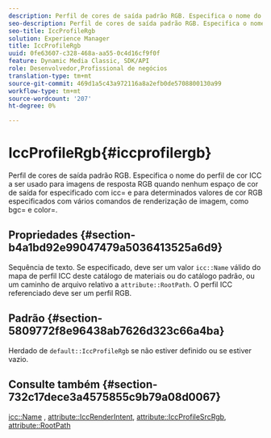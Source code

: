 ```yaml
---
description: Perfil de cores de saída padrão RGB. Especifica o nome do perfil de cor ICC a ser usado para imagens de resposta RGB quando nenhum espaço de cor de saída for especificado com icc= e para determinados valores de cor RGB especificados com vários comandos de renderização de imagem, como bgc= e color=.
seo-description: Perfil de cores de saída padrão RGB. Especifica o nome do perfil de cor ICC a ser usado para imagens de resposta RGB quando nenhum espaço de cor de saída for especificado com icc= e para determinados valores de cor RGB especificados com vários comandos de renderização de imagem, como bgc= e color=.
seo-title: IccProfileRgb
solution: Experience Manager
title: IccProfileRgb
uuid: 0fe63607-c328-468a-aa55-0c4d16cf9f0f
feature: Dynamic Media Classic, SDK/API
role: Desenvolvedor,Profissional de negócios
translation-type: tm+mt
source-git-commit: 469d1a5c43a972116a8a2efb0de5708800130a99
workflow-type: tm+mt
source-wordcount: '207'
ht-degree: 0%

---
```



# IccProfileRgb{#iccprofilergb}

Perfil de cores de saída padrão RGB. Especifica o nome do perfil de cor ICC a ser usado para imagens de resposta RGB quando nenhum espaço de cor de saída for especificado com icc= e para determinados valores de cor RGB especificados com vários comandos de renderização de imagem, como bgc= e color=.

## Propriedades {#section-b4a1bd92e99047479a5036413525a6d9}

Sequência de texto. Se especificado, deve ser um valor `icc::Name` válido do mapa de perfil ICC deste catálogo de materiais ou do catálogo padrão, ou um caminho de arquivo relativo a `attribute::RootPath`. O perfil ICC referenciado deve ser um perfil RGB.

## Padrão {#section-5809772f8e96438ab7626d323c66a4ba}

Herdado de `default::IccProfileRgb` se não estiver definido ou se estiver vazio.

## Consulte também {#section-732c17dece3a4575855c9b79a08d0067}

[icc::Name](../../../../../ir-api/material-cat/image-rendering-api-ref/c-ir-material-catalog/c-ir-icc-profile-map-reference/r-ir-name-icc.md#reference-7a293ede360e433782575f8f6a562ac2) ,  [attribute::IccRenderIntent](../../../../../ir-api/material-cat/image-rendering-api-ref/c-ir-material-catalog/c-ir-attributes-reference/r-ir-iccrenderintent.md#reference-3b80b7a4c25545a593c5076f318b5c40),  [attribute::IccProfileSrcRgb](../../../../../ir-api/material-cat/image-rendering-api-ref/c-ir-material-catalog/c-ir-attributes-reference/r-ir-iccprofilesrcrgb.md#reference-2fb0f7cfc6e74813b82cd98ae165bd49),  [attribute::RootPath](../../../../../ir-api/material-cat/image-rendering-api-ref/c-ir-material-catalog/c-ir-attributes-reference/r-ir-rootpath.md#reference-a4d7c96b62e14fcbad1740c702f160f3)
